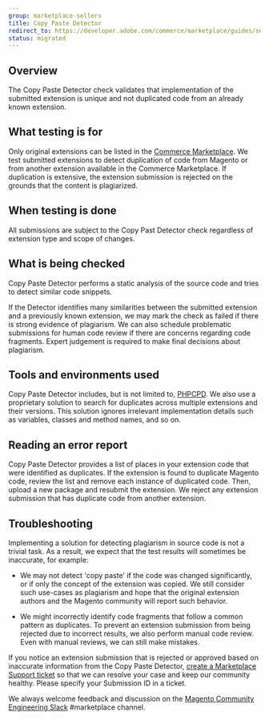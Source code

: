 ```yaml
---
group: marketplace-sellers
title: Copy Paste Detector
redirect_to: https://developer.adobe.com/commerce/marketplace/guides/sellers/copy-paste-detector/
status: migrated
---
```


## Overview

The Copy Paste Detector check validates that implementation of the submitted extension is unique and not duplicated code from an already known extension.

## What testing is for

Only original extensions can be listed in the [Commerce Marketplace](https://marketplace.magento.com/). We test submitted extensions to detect duplication of code from Magento or from another extension available in the Commerce Marketplace. If duplication is extensive, the extension submission is rejected on the grounds that the content is plagiarized.

## When testing is done

All submissions are subject to the Copy Past Detector check regardless of extension type and scope of changes.

## What is being checked

Copy Paste Detector performs a static analysis of the source code and tries to detect similar code snippets.

If the Detector identifies many similarities between the submitted extension and a previously known extension, we may mark the check as failed if there is strong evidence of plagiarism. We can also schedule problematic submissions for human code review if there are concerns regarding code fragments. Expert judgement is required to make final decisions about plagiarism.

## Tools and environments used

Copy Paste Detector includes, but is not limited to, [PHPCPD](https://github.com/sebastianbergmann/phpcpd). We also use a proprietary solution to search for duplicates across multiple extensions and their versions. This solution ignores irrelevant implementation details such as variables, classes and method names, and so on.

## Reading an error report

Copy Paste Detector provides a list of places in your extension code that were identified as duplicates. If the extension is found to duplicate Magento code, review the list and remove each instance of duplicated code. Then, upload a new package and resubmit the extension. We reject any extension submission that has duplicate code from another extension.

## Troubleshooting

Implementing a solution for detecting plagiarism in source code is not a trivial task. As a result, we expect that the test results will sometimes be inaccurate, for example:

-  We may not detect 'copy paste' if the code was changed significantly, or if only the concept of the extension was copied. We still consider such use-cases as plagiarism and hope that the original extension authors and the Magento community will report such behavior.

-  We might incorrectly identify code fragments that follow a common pattern as duplicates.  To prevent an extension submission from being rejected due to incorrect results, we also perform manual code review. Even with manual reviews, we can still make mistakes.

If you notice an extension submission that is rejected or approved based on inaccurate information from the Copy Paste Detector, [create a Marketplace Support ticket](https://marketplacesupport.magento.com/hc/en-us) so that we can resolve your case and keep our community healthy. Please specify your Submission ID in a ticket.

We always welcome feedback and discussion on the [Magento Community Engineering Slack](https://magentocommeng.slack.com/archives/C7SL5CGDN) #marketplace channel.
